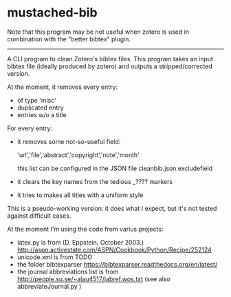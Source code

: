 # mustached-bib

Note that this program may be not useful when zotero is used in combination with the "better bibtex" plugin.

---
A CLI program to clean Zotero's bibtex files.
This program takes an input bibtex file (ideally produced by zotero)
and outputs a stripped/corrected version.

At the moment, it removes every entry:
* of type 'misc'
* duplicated entry
* entries w/o a title

For every entry:
* it removes some not-so-useful field:

  'url','file','abstract','copyright','note','month' 
 
  this list can be configured in the JSON file cleanbib.json:excludefield
* it clears the key names from the tedious _???? markers
* it tries to makes all titles with a uniform style



This is a pseudo-working version: it does what I expect, but it's not tested against 
difficult cases.

At the moment I'm using the code from varius projects:
* latex.py is from (D. Eppstein, October 2003.) http://aspn.activestate.com/ASPN/Cookbook/Python/Recipe/252124
* unicode.xml is from TODO
* the folder bibtexparser  https://bibtexparser.readthedocs.org/en/latest/
* the journal abbreviations list is from http://people.su.se/~alau4517/jabref.wos.txt
(see also abbreviateJournal.py )

